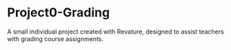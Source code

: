 # Project0-Grading
A small individual project created with Revature, designed to assist teachers with grading course assignments.
